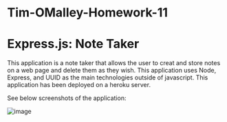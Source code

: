# Tim-OMalley-Homework-11

# Express.js: Note Taker

This application is a note taker that allows the user to creat and store notes on a web page and delete them as they wish.
This application uses Node, Express, and UUID as the main technologies outside of javascript.
This application has been deployed on a heroku server.

See below screenshots of the application:

![image](https://user-images.githubusercontent.com/61262154/115596555-da3e1900-a29d-11eb-9ee4-528d34cebb7e.png)
